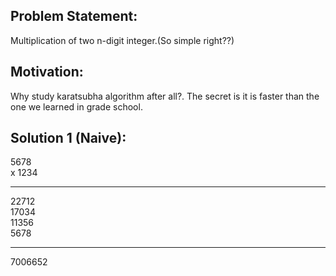 Problem Statement:
-----------------
  Multiplication of two n-digit integer.(So simple right??)
  

Motivation:
----------
  Why study karatsubha algorithm after all?. The secret is it is faster than the one we learned in grade school.

Solution 1 (Naive):
------------------

   5678<br>
 x 1234<br>
********
  22712<br>
 17034<br>
11356<br>
5678<br>
*******
7006652<br>
